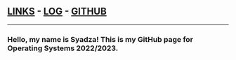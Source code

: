 ## [LINKS](https://syadzaarrana.github.io/os222/LINKS/) - [LOG](https://syadzaarrana.github.io/os222/TXT/mylog.txt) - [GITHUB](https://github.com/syadzaarrana/os222)
---
### Hello, my name is Syadza! This is my GitHub page for Operating Systems 2022/2023.
